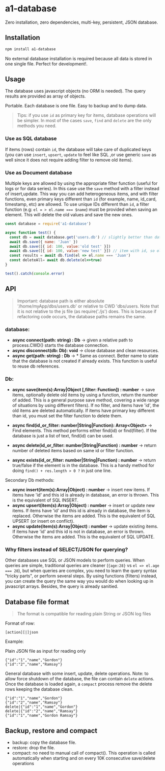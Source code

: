 # a1-database

Zero installation, zero dependencies, multi-key, persistent, JSON database.


## Installation

```bash
npm install a1-database
```

No external database installation is required because all data is stored in one single file. Perfect for development!.

## Usage

The database uses javascript objects (no ORM is needed). The query results are provided as array of objects.

Portable. Each database is one file. Easy to backup and to dump data.

> Tips: if you use `id` as primary key for items, database operations will be simpler. In most of the cases `save`, `find` and `delete` are the only methods you need.

### Use as SQL database

If items (rows) contain `id`, the database will take care of duplicated keys (you can use `insert`, `upsert`, `update` to feel like SQL ,or use generic `save` as well since it does not require adding filter to remove old items).

### Use as Document database

Multiple keys are allowed by using the appropriate filter function (useful for logs or for data series). In this case use the `save` method with a filter instead of insert,update. This way you can add heterogeneous items, and with filter functions, even primary keys different than `id` (for example, name, id_card, timestamp, etc) are allowed.
To use unique IDs different than `id`, a filter function (e.g: `el = > el.name === $name`) must be provided when saving an element. This will delete the old values and save the new ones.


```javascript
const database = require('a1-database')

async function test() {
  const db = await database.get('users.db') // slightly better than database.connect
  await db.save({ name: 'Juan' })
  await db.save([{ id: 100, value:'old test' }])
  await db.save([{ id: 100, value:'new test' }]) // item with id, so old items are removed
  const results = await db.find(el => el.name === 'Juan')
  const deleteAll= await db.delete(el=>true)
}

test().catch(console.error)
```

## API

> Important: database path is either absolute '/home/myApp/dbs/users.db' or relative to CWD 'dbs/users. Note that it is not relative to the js file (as require('./js') does. This is because if refactoring code occurs, the database paths remains the same. 

### database:
- **async connect(path: string) : Db** -> given a relative path to process.CWD() starts the database connection.
- **async disconnect(db: Db): void** -> close database and clean resources.
- **async get(path: string) : Db** ->  * Same as connect. Better name to state that the database is not created if already exists. This function is useful to reuse db references.

### Db:

- **async save(item(s):Array|Object [,filter: Function]) : number** -> save items, optionally delete old items by using a function, return the number of added. This is a general purpose save method, covering a wide range of situations by using different filters). If no filter, and items have 'id', the old items are deleted automatically. If items have primary key different than id, you must set the filter function to delete them.  

- **async find(id_or_filter: number|String|Function): Array<Object\>** -> Find elements. This method performs either find(id) or find(filter). If the database is just a list of text, find(id) can be used.

- **async delete(id_or_filter: number|String|Function) : number** -> return number of deleted items based on same id or filter function. 

- **async exists(id_or_filter: number|String|Function) : number** -> return true/false if the element is in the database. This is a handy method for doing `find() + res.length > 0 ?` in just one line. 

Secondary Db methods:

- **async insert(item(s):Array|Object) : number** -> insert new items. If items have 'id' and this id is already in database, an error is thrown. This is the equivalent of SQL INSERT.
- **async upsert(item(s):Array|Object) : number** -> insert or update new items. If items have 'id' and this id is already in database, the item is replaced. Otherwise the items are added. This is the equivalent of SQL UPSERT (or insert on conflict).
- **async update(item(s):Array|Object) : number** -> update existing items. If items have 'id' and this id is not in database, an error is thrown. Otherwise the items are added. This is the equivalent of SQL UPDATE.

### Why filters instead of SELECT/JSON for querying?

Other databases use SQL or JSON models to perform queries. When queries are simple, traditional queries are cleaner (`{age:28}` vs `el => el.age === 28`), but when queries are complex, you need to learn the query syntax "tricky parts", or perform several steps. By using functions (filters) instead, you can create the query the same way you would do when looking up in javascript arrays. Besides, the query is already sanitied.

## Database file format

> The format is compatible for reading plain String or JSON log files

Format of row:

`[action][|]json`

Example:

Plain JSON file as input for reading only

```
{"id":"1","name","Gordon"}
{"id":"2","name","Ramsay"}
```

General database with some insert, update, delete operations. Note: to allow force shutdown of the database, the file can contain `delete` actions. Once the database is loaded again, a `compact` process remove the delete rows keeping the database clean.

```
{"id":"1","name","Gordon"}
{"id":"2","name","Ramsay"}
delete|{"id":"1","name","Gordon"}
delete|{"id":"2","name","Ramsay"}
{"id":"1","name","Gordon Ramsay"}
```

## Backup, restore and compact

- backup: copy the database file.
- restore: drop the file. 
- compact: no need to manual call of compact(). This operation is called automatically when starting and on every 10K consecutive save/delete operations
